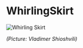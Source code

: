 # WhirlingSkirt

![Whirling Skirt](http://i67.tinypic.com/28sswu8.jpg)

_(Picture: Vladimer Shioshvili)_ 